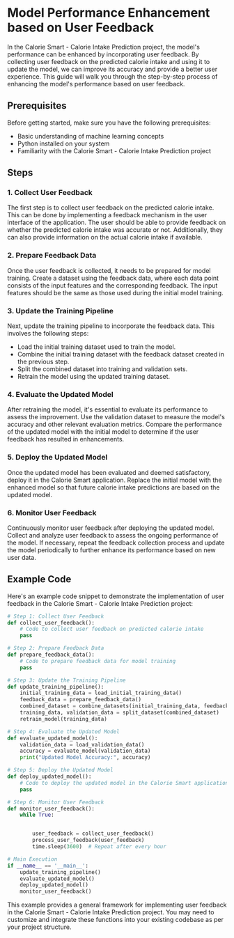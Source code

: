 # Model Performance Enhancement based on User Feedback

In the Calorie Smart - Calorie Intake Prediction project, the model's performance can be enhanced by incorporating user feedback. By collecting user feedback on the predicted calorie intake and using it to update the model, we can improve its accuracy and provide a better user experience. This guide will walk you through the step-by-step process of enhancing the model's performance based on user feedback.

## Prerequisites
Before getting started, make sure you have the following prerequisites:
- Basic understanding of machine learning concepts
- Python installed on your system
- Familiarity with the Calorie Smart - Calorie Intake Prediction project

## Steps

### 1. Collect User Feedback
The first step is to collect user feedback on the predicted calorie intake. This can be done by implementing a feedback mechanism in the user interface of the application. The user should be able to provide feedback on whether the predicted calorie intake was accurate or not. Additionally, they can also provide information on the actual calorie intake if available.

### 2. Prepare Feedback Data
Once the user feedback is collected, it needs to be prepared for model training. Create a dataset using the feedback data, where each data point consists of the input features and the corresponding feedback. The input features should be the same as those used during the initial model training.

### 3. Update the Training Pipeline
Next, update the training pipeline to incorporate the feedback data. This involves the following steps:
- Load the initial training dataset used to train the model.
- Combine the initial training dataset with the feedback dataset created in the previous step.
- Split the combined dataset into training and validation sets.
- Retrain the model using the updated training dataset.

### 4. Evaluate the Updated Model
After retraining the model, it's essential to evaluate its performance to assess the improvement. Use the validation dataset to measure the model's accuracy and other relevant evaluation metrics. Compare the performance of the updated model with the initial model to determine if the user feedback has resulted in enhancements.

### 5. Deploy the Updated Model
Once the updated model has been evaluated and deemed satisfactory, deploy it in the Calorie Smart application. Replace the initial model with the enhanced model so that future calorie intake predictions are based on the updated model.

### 6. Monitor User Feedback
Continuously monitor user feedback after deploying the updated model. Collect and analyze user feedback to assess the ongoing performance of the model. If necessary, repeat the feedback collection process and update the model periodically to further enhance its performance based on new user data.

## Example Code

Here's an example code snippet to demonstrate the implementation of user feedback in the Calorie Smart - Calorie Intake Prediction project:

```python
# Step 1: Collect User Feedback
def collect_user_feedback():
    # Code to collect user feedback on predicted calorie intake
    pass

# Step 2: Prepare Feedback Data
def prepare_feedback_data():
    # Code to prepare feedback data for model training
    pass

# Step 3: Update the Training Pipeline
def update_training_pipeline():
    initial_training_data = load_initial_training_data()
    feedback_data = prepare_feedback_data()
    combined_dataset = combine_datasets(initial_training_data, feedback_data)
    training_data, validation_data = split_dataset(combined_dataset)
    retrain_model(training_data)

# Step 4: Evaluate the Updated Model
def evaluate_updated_model():
    validation_data = load_validation_data()
    accuracy = evaluate_model(validation_data)
    print("Updated Model Accuracy:", accuracy)

# Step 5: Deploy the Updated Model
def deploy_updated_model():
    # Code to deploy the updated model in the Calorie Smart application
    pass

# Step 6: Monitor User Feedback
def monitor_user_feedback():
    while True:


        user_feedback = collect_user_feedback()
        process_user_feedback(user_feedback)
        time.sleep(3600)  # Repeat after every hour

# Main Execution
if __name__ == '__main__':
    update_training_pipeline()
    evaluate_updated_model()
    deploy_updated_model()
    monitor_user_feedback()
```

This example provides a general framework for implementing user feedback in the Calorie Smart - Calorie Intake Prediction project. You may need to customize and integrate these functions into your existing codebase as per your project structure.

